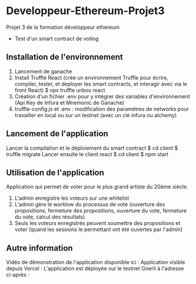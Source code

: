 # Developpeur-Ethereum-Projet3
Projet 3 de la formation développeur ethereum
* Test d'un smart contract de voting

## Installation de l'environnement
1. Lancement de ganache
2. Install Truffle React (crée un environnement Truffle pour écrire, compiler, tester, et deployer les smart contracts, et interagir avec via le front React)
   $ npx truffle unbox react
3. Création d'un fichier .env pour y intégrer des variables d'environnement (Api Key de Infura et Mnemonic de Ganache)
4. truffle-config.js et .env : modification des paramètres de networks pour travailler en local ou sur un testnet (avec un clé infura ou alchemy)

## Lancement de l'application
Lancer la compilation et le déploiement du smart contract
$ cd client
$ truffle migrate
Lancer ensuite le client react
$ cd client
$ npm start

## Utilisation de l'application
Application qui permet de voter pour le plus grand artiste du 20ème siècle.
1. L'admin enregistre les voteurs sur une whitelist
2. L'admin gère le worklow du processus de vote (ouverture des propositions, fermeture des propositions, ouverture du vote, fermeture du vote, calcul des résultats)
3. Seuls les voteurs enregistrés peuvent soumettre des propositions et voter (quand les sessions le permettant ont été ouvertes par l'admin)

## Autre information
Vidéo de démonstration de l'application disponible ici :
Application visible depuis Vercel :
L'application est déployée sur le testnet Goerli à l'adresse ci-après :
